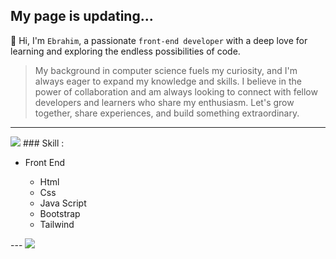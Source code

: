 My page is **updating...**
---
👋 Hi, I'm `Ebrahim`, a passionate `front-end developer` with a deep love for learning and exploring the endless possibilities of code.
> My background in computer science fuels my curiosity, and I'm always eager to expand my knowledge and skills. I believe in the power of collaboration and am always looking to connect with fellow developers and learners who share my enthusiasm. Let's grow together, share experiences, and build something extraordinary.
---
<img src="https://img.shields.io/badge/Html-orange">
### Skill : 
<ul><li>Front End</li>
  <ul>
  <li>Html</li>
  <li>Css</li>
  <li>Java Script</li>
  <li>Bootstrap</li>
  <li>Tailwind</li>
</ul>
</ul>
---
<img src="https://github-readme-stats.vercel.app/api?username=ebrahim-ebrahimi&show_icons=true&theme=radical">
